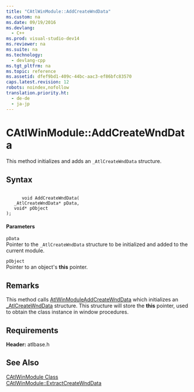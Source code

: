 ```yaml
---
title: "CAtlWinModule::AddCreateWndData"
ms.custom: na
ms.date: 09/19/2016
ms.devlang: 
  - C++
ms.prod: visual-studio-dev14
ms.reviewer: na
ms.suite: na
ms.technology: 
  - devlang-cpp
ms.tgt_pltfrm: na
ms.topic: reference
ms.assetid: dfef9bd1-409c-44bc-aac3-ef86bfc83570
caps.latest.revision: 12
robots: noindex,nofollow
translation.priority.ht: 
  - de-de
  - ja-jp
---
```

# CAtlWinModule::AddCreateWndData
This method initializes and adds an `_AtlCreateWndData` structure.  
  
## Syntax  
  
```  
  
      void AddCreateWndData(  
   _AtlCreateWndData* pData,  
   void* pObject   
);  
```  
  
#### Parameters  
 `pData`  
 Pointer to the `_AtlCreateWndData` structure to be initialized and added to the current module.  
  
 `pObject`  
 Pointer to an object's **this** pointer.  
  
## Remarks  
 This method calls [AtlWinModuleAddCreateWndData](../vs140/AtlWinModuleAddCreateWndData.md) which initializes an [_AtlCreateWndData](../vs140/_AtlCreateWndData-Structure.md) structure. This structure will store the **this** pointer, used to obtain the class instance in window procedures.  
  
## Requirements  
 **Header:** atlbase.h  
  
## See Also  
 [CAtlWinModule Class](../vs140/CAtlWinModule-Class.md)   
 [CAtlWinModule::ExtractCreateWndData](../vs140/CAtlWinModule--ExtractCreateWndData.md)